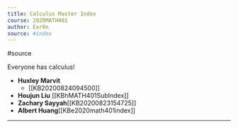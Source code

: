 ```yaml
---
title: Calculus Master Index
course: 2020MATH401
author: Exr0n
source: #index
---
```


#source

Everyone has calculus!

- **Huxley Marvit**
    - [[KB20200824094500]]
- **Houjun Liu** [[KBhMATH401SubIndex]]
- **Zachary Sayyah**[[KB20200823154725]]
- **Albert Huang**[[KBe2020math401index]]

---

